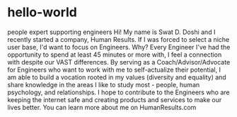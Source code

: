 # hello-world
people expert supporting engineers 
Hi!  My name is Swat D. Doshi and I recently started a company, Human Results.  If I was forced to select a niche user base, I'd want to focus on Engineers.  Why?  Every Engineer I've had the opportunity to spend at least 45 minutes or more with, I feel a connection with despite our VAST differences.  By serving as a Coach/Advisor/Advocate for Engineers who want to work with me to self-actualize their potential, I am able to build a vocation rooted in my values (diversity and equality) and share knowledge in the areas I like to study most - people, human psychology, and relationships.  I hope to contribute to the Engineers who are keeping the internet safe and creating products and services to make our lives better.  You can learn more about me on HumanResults.com

